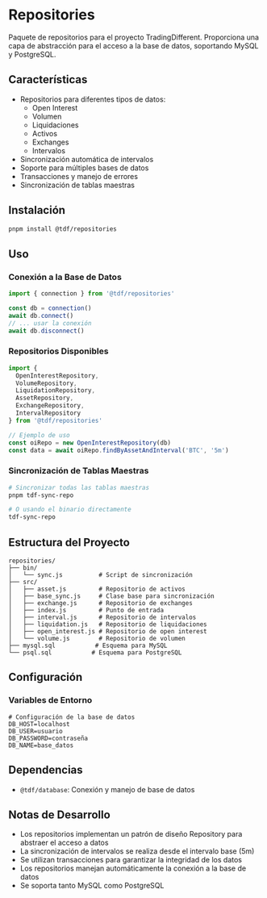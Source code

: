 # Repositories

Paquete de repositorios para el proyecto TradingDifferent. Proporciona una capa de abstracción para el acceso a la base de datos, soportando MySQL y PostgreSQL.

## Características

- Repositorios para diferentes tipos de datos:
  - Open Interest
  - Volumen
  - Liquidaciones
  - Activos
  - Exchanges
  - Intervalos
- Sincronización automática de intervalos
- Soporte para múltiples bases de datos
- Transacciones y manejo de errores
- Sincronización de tablas maestras

## Instalación

```bash
pnpm install @tdf/repositories
```

## Uso

### Conexión a la Base de Datos

```javascript
import { connection } from '@tdf/repositories'

const db = connection()
await db.connect()
// ... usar la conexión
await db.disconnect()
```

### Repositorios Disponibles

```javascript
import {
  OpenInterestRepository,
  VolumeRepository,
  LiquidationRepository,
  AssetRepository,
  ExchangeRepository,
  IntervalRepository
} from '@tdf/repositories'

// Ejemplo de uso
const oiRepo = new OpenInterestRepository(db)
const data = await oiRepo.findByAssetAndInterval('BTC', '5m')
```

### Sincronización de Tablas Maestras

```bash
# Sincronizar todas las tablas maestras
pnpm tdf-sync-repo

# O usando el binario directamente
tdf-sync-repo
```

## Estructura del Proyecto

```
repositories/
├── bin/
│   └── sync.js          # Script de sincronización
├── src/
│   ├── asset.js         # Repositorio de activos
│   ├── base_sync.js     # Clase base para sincronización
│   ├── exchange.js      # Repositorio de exchanges
│   ├── index.js         # Punto de entrada
│   ├── interval.js      # Repositorio de intervalos
│   ├── liquidation.js   # Repositorio de liquidaciones
│   ├── open_interest.js # Repositorio de open interest
│   └── volume.js        # Repositorio de volumen
├── mysql.sql           # Esquema para MySQL
└── psql.sql           # Esquema para PostgreSQL
```

## Configuración

### Variables de Entorno

```env
# Configuración de la base de datos
DB_HOST=localhost
DB_USER=usuario
DB_PASSWORD=contraseña
DB_NAME=base_datos
```

## Dependencias

- `@tdf/database`: Conexión y manejo de base de datos


## Notas de Desarrollo

- Los repositorios implementan un patrón de diseño Repository para abstraer el acceso a datos
- La sincronización de intervalos se realiza desde el intervalo base (5m)
- Se utilizan transacciones para garantizar la integridad de los datos
- Los repositorios manejan automáticamente la conexión a la base de datos
- Se soporta tanto MySQL como PostgreSQL
